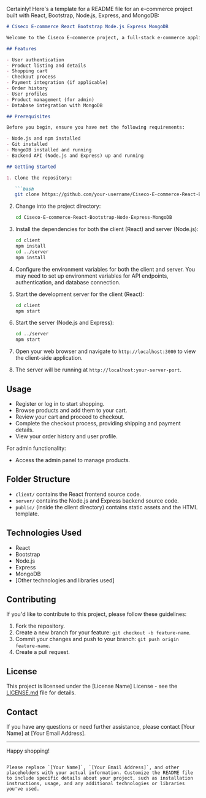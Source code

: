 Certainly! Here's a template for a README file for an e-commerce project built with React, Bootstrap, Node.js, Express, and MongoDB:

```markdown
# Ciseco E-commerce React Bootstrap Node.js Express MongoDB

Welcome to the Ciseco E-commerce project, a full-stack e-commerce application built with React, Bootstrap, Node.js, Express, and MongoDB.

## Features

- User authentication
- Product listing and details
- Shopping cart
- Checkout process
- Payment integration (if applicable)
- Order history
- User profiles
- Product management (for admin)
- Database integration with MongoDB

## Prerequisites

Before you begin, ensure you have met the following requirements:

- Node.js and npm installed
- Git installed
- MongoDB installed and running
- Backend API (Node.js and Express) up and running

## Getting Started

1. Clone the repository:

   ```bash
   git clone https://github.com/your-username/Ciseco-E-commerce-React-Bootstrap-Node-Express-MongoDB.git
   ```

2. Change into the project directory:

   ```bash
   cd Ciseco-E-commerce-React-Bootstrap-Node-Express-MongoDB
   ```

3. Install the dependencies for both the client (React) and server (Node.js):

   ```bash
   cd client
   npm install
   cd ../server
   npm install
   ```

4. Configure the environment variables for both the client and server. You may need to set up environment variables for API endpoints, authentication, and database connection.

5. Start the development server for the client (React):

   ```bash
   cd client
   npm start
   ```

6. Start the server (Node.js and Express):

   ```bash
   cd ../server
   npm start
   ```

7. Open your web browser and navigate to `http://localhost:3000` to view the client-side application.

8. The server will be running at `http://localhost:your-server-port`.

## Usage

- Register or log in to start shopping.
- Browse products and add them to your cart.
- Review your cart and proceed to checkout.
- Complete the checkout process, providing shipping and payment details.
- View your order history and user profile.

For admin functionality:

- Access the admin panel to manage products.

## Folder Structure

- `client/` contains the React frontend source code.
- `server/` contains the Node.js and Express backend source code.
- `public/` (inside the client directory) contains static assets and the HTML template.

## Technologies Used

- React
- Bootstrap
- Node.js
- Express
- MongoDB
- [Other technologies and libraries used]

## Contributing

If you'd like to contribute to this project, please follow these guidelines:

1. Fork the repository.
2. Create a new branch for your feature: `git checkout -b feature-name`.
3. Commit your changes and push to your branch: `git push origin feature-name`.
4. Create a pull request.

## License

This project is licensed under the [License Name] License - see the [LICENSE.md](LICENSE.md) file for details.

## Contact

If you have any questions or need further assistance, please contact [Your Name] at [Your Email Address].

---

Happy shopping!
```

Please replace `[Your Name]`, `[Your Email Address]`, and other placeholders with your actual information. Customize the README file to include specific details about your project, such as installation instructions, usage, and any additional technologies or libraries you've used. 